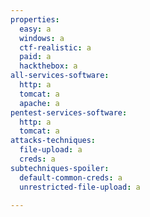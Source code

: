 ```yaml
---
properties:
  easy: a
  windows: a
  ctf-realistic: a
  paid: a
  hackthebox: a
all-services-software:
  http: a
  tomcat: a
  apache: a
pentest-services-software:
  http: a
  tomcat: a
attacks-techniques:
  file-upload: a
  creds: a
subtechniques-spoiler:
  default-common-creds: a
  unrestricted-file-upload: a

---
```

